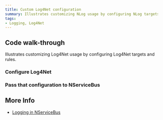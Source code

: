 ```yaml
---
title: Custom Log4Net configuration
summary: Illustrates customizing NLog usage by configuring NLog targets and rules.
tags:
- Logging, Log4Net
---
```


## Code walk-through

Illustrates customizing Log4Net usage by configuring Log4Net targets and rules.

### Configure Log4Net

<!-- import ConfigureLog4Net -->

### Pass that configuration to NServiceBus

<!-- import UseConfig -->

## More Info

 * [Logging in NServiceBus](/nservicebus/logging-in-nservicebus.md)